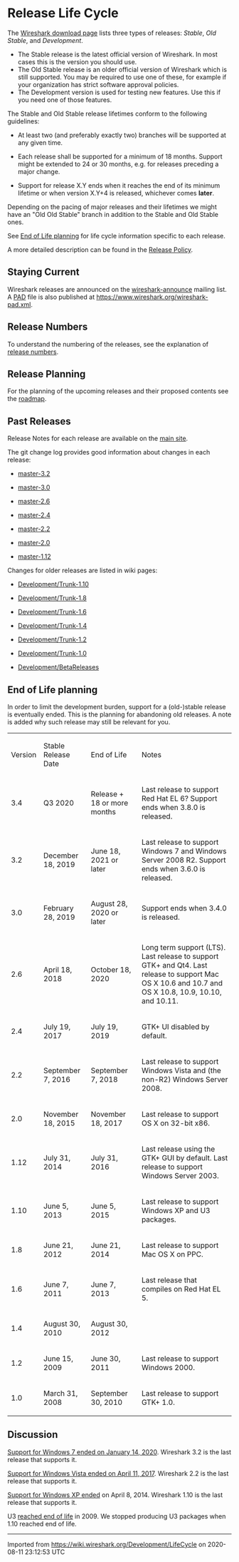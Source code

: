 # Release Life Cycle

The [Wireshark download page](https://www.wireshark.org/download.html) lists three types of releases: *Stable*, *Old Stable*, and *Development*.

  - The Stable release is the latest official version of Wireshark. In most cases this is the version you should use.
  - The Old Stable release is an older official version of Wireshark which is still supported. You may be required to use one of these, for example if your organization has strict software approval policies.
  - The Development version is used for testing new features. Use this if you need one of those features.

The Stable and Old Stable release lifetimes conform to the following guidelines:

  - At least two (and preferably exactly two) branches will be supported at any given time.

  - Each release shall be supported for a minimum of 18 months. Support might be extended to 24 or 30 months, e.g. for releases preceding a major change.

  - Support for release X.Y ends when it reaches the end of its minimum lifetime or when version X.Y+4 is released, whichever comes **later**.

Depending on the pacing of major releases and their lifetimes we might have an "Old Old Stable" branch in addition to the Stable and Old Stable ones.

See [End of Life planning](/Development/LifeCycle#End_of_Life_planning) for life cycle information specific to each release.

A more detailed description can be found in the [Release Policy](/Development/ReleasePolicy).

## Staying Current

Wireshark releases are announced on the [wireshark-announce](https://www.wireshark.org/lists/) mailing list. A [PAD](http://pad.asp-software.org/) file is also published at <https://www.wireshark.org/wireshark-pad.xml>.

## Release Numbers

To understand the numbering of the releases, see the explanation of [release numbers](/Development/ReleaseNumbers).

## Release Planning

For the planning of the upcoming releases and their proposed contents see the [roadmap](/Development/Roadmap).

## Past Releases

Release Notes for each release are available on the [main site](https://www.wireshark.org/docs/relnotes/).

The git change log provides good information about changes in each release:

  - [master-3.2](https://code.wireshark.org/review/gitweb?p=wireshark.git;a=shortlog;h=refs%2Fheads%2Fmaster-3.2)

  - [master-3.0](https://code.wireshark.org/review/gitweb?p=wireshark.git;a=shortlog;h=refs%2Fheads%2Fmaster-3.0)

  - [master-2.6](https://code.wireshark.org/review/gitweb?p=wireshark.git;a=shortlog;h=refs%2Fheads%2Fmaster-2.6)

  - [master-2.4](https://code.wireshark.org/review/gitweb?p=wireshark.git;a=shortlog;h=refs%2Fheads%2Fmaster-2.4)

  - [master-2.2](https://code.wireshark.org/review/gitweb?p=wireshark.git;a=shortlog;h=refs%2Fheads%2Fmaster-2.2)

  - [master-2.0](https://code.wireshark.org/review/gitweb?p=wireshark.git;a=shortlog;h=refs%2Fheads%2Fmaster-2.0)

  - [master-1.12](https://code.wireshark.org/review/gitweb?p=wireshark.git;a=shortlog;h=refs%2Fheads%2Fmaster-1.12)

Changes for older releases are listed in wiki pages:

  - [Development/Trunk-1.10](/Development/Trunk-1.10)

  - [Development/Trunk-1.8](/Development/Trunk-1.8)

  - [Development/Trunk-1.6](/Development/Trunk-1.6)

  - [Development/Trunk-1.4](/Development/Trunk-1.4)

  - [Development/Trunk-1.2](/Development/Trunk-1.2)

  - [Development/Trunk-1.0](/Development/Trunk-1.0)

  - [Development/BetaReleases](/Development/BetaReleases)

## End of Life planning

In order to limit the development burden, support for a (old-)stable release is eventually ended. This is the planning for abandoning old releases. A note is added why such release may still be relevant for you.

<div>

<table>
<tbody>
<tr class="odd">
<td><p>Version</p></td>
<td><p>Stable Release Date</p></td>
<td><p>End of Life</p></td>
<td><p>Notes</p></td>
</tr>
<tr class="even">
<td><p>3.4</p></td>
<td><p>Q3 2020</p></td>
<td><p>Release + 18 or more months</p></td>
<td><p>Last release to support Red Hat EL 6? Support ends when 3.8.0 is released.</p></td>
</tr>
<tr class="odd">
<td><p>3.2</p></td>
<td><p>December 18, 2019</p></td>
<td><p>June 18, 2021 or later</p></td>
<td><p>Last release to support Windows 7 and Windows Server 2008 R2. Support ends when 3.6.0 is released.</p></td>
</tr>
<tr class="even">
<td><p>3.0</p></td>
<td><p>February 28, 2019</p></td>
<td><p>August 28, 2020 or later</p></td>
<td><p>Support ends when 3.4.0 is released.</p></td>
</tr>
<tr class="odd">
<td><p>2.6</p></td>
<td><p>April 18, 2018</p></td>
<td><p>October 18, 2020</p></td>
<td><p>Long term support (LTS). Last release to support GTK+ and Qt4. Last release to support Mac OS X 10.6 and 10.7 and OS X 10.8, 10.9, 10.10, and 10.11.</p></td>
</tr>
<tr class="even">
<td><p>2.4</p></td>
<td><p>July 19, 2017</p></td>
<td><p>July 19, 2019</p></td>
<td><p>GTK+ UI disabled by default.</p></td>
</tr>
<tr class="odd">
<td><p>2.2</p></td>
<td><p>September 7, 2016</p></td>
<td><p>September 7, 2018</p></td>
<td><p>Last release to support Windows Vista and (the non-R2) Windows Server 2008.</p></td>
</tr>
<tr class="even">
<td><p>2.0</p></td>
<td><p>November 18, 2015</p></td>
<td><p>November 18, 2017</p></td>
<td><p>Last release to support OS X on 32-bit x86.</p></td>
</tr>
<tr class="odd">
<td><p>1.12</p></td>
<td><p>July 31, 2014</p></td>
<td><p>July 31, 2016</p></td>
<td><p>Last release using the GTK+ GUI by default. Last release to support Windows Server 2003.</p></td>
</tr>
<tr class="even">
<td><p>1.10</p></td>
<td><p>June 5, 2013</p></td>
<td><p>June 5, 2015</p></td>
<td><p>Last release to support Windows XP and U3 packages.</p></td>
</tr>
<tr class="odd">
<td><p>1.8</p></td>
<td><p>June 21, 2012</p></td>
<td><p>June 21, 2014</p></td>
<td><p>Last release to support Mac OS X on PPC.</p></td>
</tr>
<tr class="even">
<td><p>1.6</p></td>
<td><p>June 7, 2011</p></td>
<td><p>June 7, 2013</p></td>
<td><p>Last release that compiles on Red Hat EL 5.</p></td>
</tr>
<tr class="odd">
<td><p>1.4</p></td>
<td><p>August 30, 2010</p></td>
<td><p>August 30, 2012</p></td>
<td></td>
</tr>
<tr class="even">
<td><p>1.2</p></td>
<td><p>June 15, 2009</p></td>
<td><p>June 30, 2011</p></td>
<td><p>Last release to support Windows 2000.</p></td>
</tr>
<tr class="odd">
<td><p>1.0</p></td>
<td><p>March 31, 2008</p></td>
<td><p>September 30, 2010</p></td>
<td><p>Last release to support GTK+ 1.0.</p></td>
</tr>
</tbody>
</table>

</div>

## Discussion

[Support for Windows 7 ended on January 14, 2020](https://support.microsoft.com/en-us/help/13853/windows-lifecycle-fact-sheet). Wireshark 3.2 is the last release that supports it.

[Support for Windows Vista ended on April 11, 2017](https://support.microsoft.com/en-us/help/22882/windows-vista-end-of-support). Wireshark 2.2 is the last release that supports it.

[Support for Windows XP ended](https://support.microsoft.com/en-us/help/14223/windows-xp-end-of-support) on April 8, 2014. Wireshark 1.10 is the last release that supports it.

U3 [reached end of life](http://kb.sandisk.com/app/answers/detail/a_id/5358/~/u3-launchpad-end-of-life-notice) in 2009. We stopped producing U3 packages when 1.10 reached end of life.

---

Imported from https://wiki.wireshark.org/Development/LifeCycle on 2020-08-11 23:12:53 UTC
